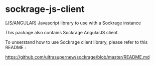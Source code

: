 sockrage-js-client
==================

[JS/ANGULAR] Javascript library to use with a Sockrage instance

This package also contains Sockrage AngularJS client.

To unserstand how to use Sockrage client library, please refer to this README :

https://github.com/ultrasupernew/sockrage/blob/master/README.md
